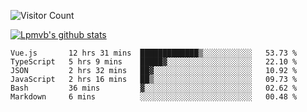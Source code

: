 ![Visitor Count](https://profile-counter.glitch.me/Lpmvb/count.svg)

[![Lpmvb's github stats](https://github-readme-stats.vercel.app/api?username=lpmvb&show_icons=true&title_color=fff&icon_color=79ff97&text_color=9f9f9f&bg_color=151515)](https://github.com/anuraghazra/github-readme-stats)

<!--
Here are some ideas to get you started:

- 🔭 I’m currently working on ...
- 🌱 I’m currently learning ...
- 👯 I’m looking to collaborate on ...
- 🤔 I’m looking for help with ...
- 💬 Ask me about ...
- 📫 How to reach me: ...
- 😄 Pronouns: ...
- ⚡ Fun fact: ...
-->

<!--START_SECTION:waka-->

```text
Vue.js       12 hrs 31 mins  █████████████▒░░░░░░░░░░░   53.73 %
TypeScript   5 hrs 9 mins    █████▓░░░░░░░░░░░░░░░░░░░   22.10 %
JSON         2 hrs 32 mins   ██▓░░░░░░░░░░░░░░░░░░░░░░   10.92 %
JavaScript   2 hrs 16 mins   ██▒░░░░░░░░░░░░░░░░░░░░░░   09.73 %
Bash         36 mins         ▓░░░░░░░░░░░░░░░░░░░░░░░░   02.62 %
Markdown     6 mins          ░░░░░░░░░░░░░░░░░░░░░░░░░   00.48 %
```

<!--END_SECTION:waka-->
